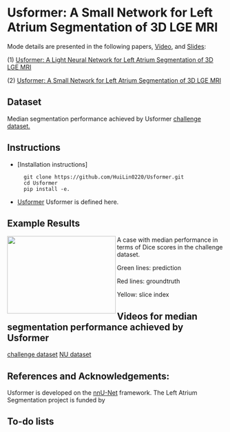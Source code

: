 # Usformer: A Small Network for Left Atrium Segmentation of 3D LGE MRI
Mode details are presented in the following papers, [Video](https://www.youtube.com/watch?v=4Mu5rgfUwoE), and [Slides](https://drive.google.com/file/d/1pWzuMKeXzwozWLsFPUuOCRv1JYvT-KXy/view): 

(1) [Usformer: A Light Neural Network for Left Atrium Segmentation of 3D LGE MRI](https://ieeexplore.ieee.org/abstract/document/10289839)

(2) [Usformer: A Small Network for Left Atrium Segmentation of 3D LGE MRI](https://doi.org/10.1016/j.heliyon.2024.e28539)






## Dataset
Median segmentation performance achieved by Usformer
[challenge dataset.](https://ars.els-cdn.com/content/image/1-s2.0-S2405844024045705-mmc1.mp4)
## Instructions
- [Installation instructions]

        git clone https://github.com/HuiLin0220/Usformer.git
        cd Usformer
        pip install -e.
- [Usformer](nnunetv2/dynamic_network_architectures/architectures/unet.py)  Usformer is defined here.

## Example Results
<img align="left" width="252" height="180" src="/results/P20.gif"> A case with median performance in terms of Dice scores in the challenge dataset.

Green lines: prediction

Red lines: groundtruth

Yellow: slice index

## Videos for median segmentation performance achieved by Usformer

[challenge dataset](https://ars.els-cdn.com/content/image/1-s2.0-S2405844024045705-mmc1.mp4)
[NU dataset](https://ars.els-cdn.com/content/image/1-s2.0-S2405844024045705-mmc2.mp4)

## References and Acknowledgements:
Usformer is developed on the [nnU-Net](https://github.com/MIC-DKFZ/nnUNet) framework. The  Left Atrium Segmentation project is funded by






## To-do lists
     

